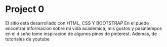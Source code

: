 # Project 0

El sitio está desarrollado con HTML, CSS Y BOOTSTRAP
En el puede encontrar informacion sobre mi vida academica, mis gustos y pasatiempos
en el diseño tome inspiracion de algunos pines de pinterest. Ademas, de tutoriales de youtube 

